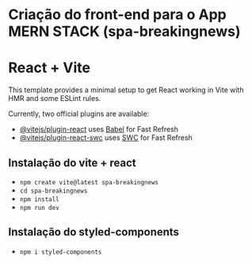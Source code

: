 Criação do front-end para o App MERN STACK (spa-breakingnews)
==============================================
# React + Vite

This template provides a minimal setup to get React working in Vite with HMR and some ESLint rules.

Currently, two official plugins are available:

- [@vitejs/plugin-react](https://github.com/vitejs/vite-plugin-react/blob/main/packages/plugin-react/README.md) uses [Babel](https://babeljs.io/) for Fast Refresh
- [@vitejs/plugin-react-swc](https://github.com/vitejs/vite-plugin-react-swc) uses [SWC](https://swc.rs/) for Fast Refresh

## Instalação do vite + react
- `npm create vite@latest spa-breakingnews`
- `cd spa-breakingnews`
- `npm install`
- `npm run dev`

## Instalação do styled-components
- `npm i styled-components`
